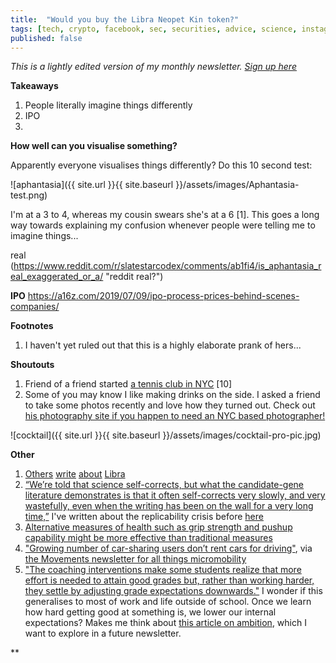 ```yaml
---
title:  "Would you buy the Libra Neopet Kin token?"  
tags: [tech, crypto, facebook, sec, securities, advice, science, instagram, AI, gender]
published: false
---
```


*This is a lightly edited version of my monthly newsletter. [Sign up here](https://avoidboringpeople.substack.com/ "ABP")*

**Takeaways**

1. People literally imagine things differently 
2. IPO
3. 

**How well can you visualise something?**

Apparently everyone visualises things differently? Do this 10 second test:

![aphantasia]({{ site.url }}{{ site.baseurl }}/assets/images/Aphantasia-test.png)

I'm at a 3 to 4, whereas my cousin swears she's at a 6 \[1\]. This goes a long way towards explaining my confusion whenever people were telling me to imagine things...

real (https://www.reddit.com/r/slatestarcodex/comments/ab1fi4/is_aphantasia_real_exaggerated_or_a/ "reddit real?")

**IPO**
https://a16z.com/2019/07/09/ipo-process-prices-behind-scenes-companies/

**Footnotes**
1. I haven't yet ruled out that this is a highly elaborate prank of hers...

**Shoutouts**
1. Friend of a friend started [a tennis club in NYC](https://www.breakthelove.com/ "break the love") \[10\]
2. Some of you may know I like making drinks on the side. I asked a friend to take some photos recently and love how they turned out. Check out [his photography site if you happen to need an NYC based photographer!](http://www.kevinhwong.com/ "Kevin")

![cocktail]({{ site.url }}{{ site.baseurl }}/assets/images/cocktail-pro-pic.jpg)

**Other**

1. [Others](https://www.bloomberg.com/opinion/articles/2019-07-01/they-don-t-pay-traders-like-they-used-to "Levine") [write](https://arstechnica.com/tech-policy/2019/07/facebook-is-backpedaling-from-its-ambitious-vision-for-libra/ "arstechnica") [about](https://marginalrevolution.com/marginalrevolution/2019/06/libra-and-remittances.html "TC") [Libra](https://interestingengineering.com/7-things-you-should-know-about-facebooks-new-cryptocurrency-libra "IE")
2. [“We’re told that science self-corrects, but what the candidate-gene literature demonstrates is that it often self-corrects very slowly, and very wastefully, even when the writing has been on the wall for a very long time,”](https://www.theatlantic.com/science/archive/2019/05/waste-1000-studies/589684/ "waste") I've written about the replicability crisis before [here](https://www.leonlinsx.com/replicability-crisis/ "link")
3. [Alternative measures of health such as grip strength and pushup capability might be more effective than traditional measures](https://www.theatlantic.com/health/archive/2019/06/push-ups-body-weight-bmi/592834/ "Health measures")
4. ["Growing number of car-sharing users don’t rent cars for driving"](http://www.asahi.com/ajw/articles/AJ201907040011.html "japan car-share"), via [the Movements newsletter for all things micromobility](https://movements.substack.com/p/movements-july-10th-2019 "movements")
5. ["The coaching interventions make some students realize that more effort is needed to attain good grades but, rather than working harder, they settle by adjusting grade expectations downwards."](https://www.nber.org/papers/w26059 "NBER") I wonder if this generalises to most of work and life outside of school. Once we learn how hard getting good at something is, we lower our internal expectations? Makes me think about [this article on ambition](https://www.perell.com/blog/the-paradox-of-ambition "Perell"), which I want to explore in a future newsletter.

**
